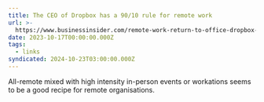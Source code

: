 ```yaml
---
title: The CEO of Dropbox has a 90/10 rule for remote work
url: >-
  https://www.businessinsider.com/remote-work-return-to-office-dropbox-ceo-90-10-rule-2023-10
date: 2023-10-17T00:00:00.000Z
tags:
  - links
syndicated: 2024-10-23T03:00:00.000Z
---
```


All-remote mixed with high intensity in-person events or workations seems to be a good recipe for remote organisations.
